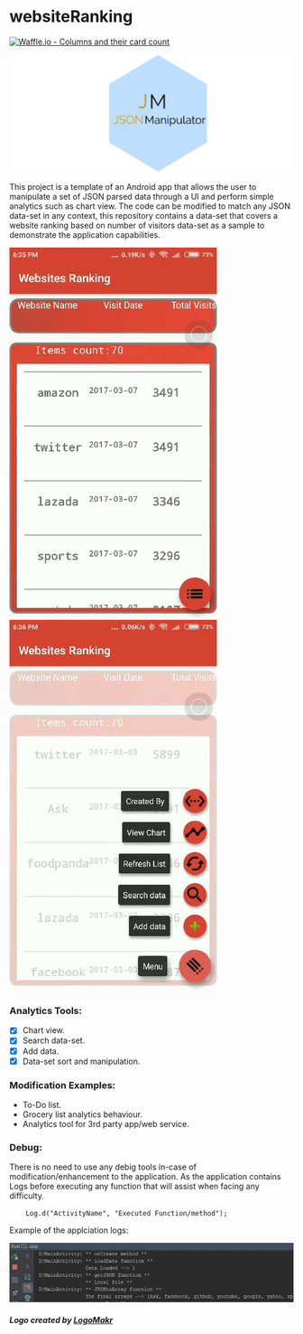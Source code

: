 # websiteRanking

[![Waffle.io - Columns and their card count](https://badge.waffle.io/sxaxmz/websiteRanking.svg?columns=To%20Do,In%20Progress,Done)](https://waffle.io/sxaxmz/websiteRanking)

![JSON Manipulator](app/src/main/res/drawable/JM.png)

This project is a template of an Android app that allows the user to manipulate a set of JSON parsed data through a UI and perform simple analytics such as chart view. The code can be modified to match any JSON data-set in any context, this repository contains a data-set that covers a website ranking based on number of visitors data-set as a sample to demonstrate the application capabilities.

![JSON Manipulator](app/src/main/res/drawable/gif1.gif) ![JSON Manipulator](app/src/main/res/drawable/gif2.gif) 

### Analytics Tools:

  - [x] Chart view.
  - [x] Search data-set.
  - [x] Add data.
  - [x] Data-set sort and manipulation.
  
### Modification Examples:

  * To-Do list.
  * Grocery list analytics behaviour.
  * Analytics tool for 3rd party app/web service.
  
### Debug:
There is no need to use any debig tools in-case of modification/enhancement to the application. As the application contains Logs before executing any function that will assist when facing any difficulty.
	
```
	Log.d("ActivityName", "Executed Function/method");
```
Example of the applciation logs: 

![App Logs](app/src/main/res/drawable/debug.jpg)
  
##### Logo created by [LogoMakr](https://logomakr.com)